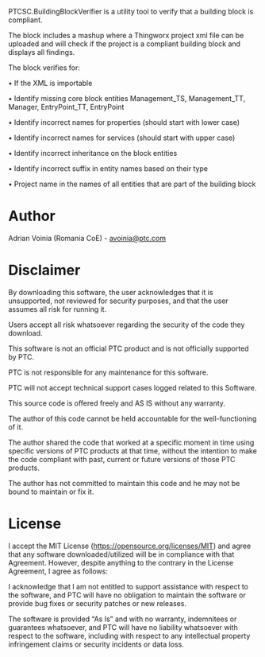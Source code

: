 
PTCSC.BuildingBlockVerifier is a utility tool to verify that a building block is compliant.

The block includes a mashup where a Thingworx project xml file can be uploaded and will check if the project is a compliant building block and displays all findings. 

The block verifies for:

• If the XML is importable

• Identify missing core block entities Management_TS, Management_TT, Manager, EntryPoint_TT, EntryPoint

• Identify incorrect names for properties (should start with lower case)

• Identify incorrect names for services (should start with upper case)

• Identify incorrect inheritance on the block entities

• Identify incorrect suffix in entity names based on their type

• Project name in the names of all entities that are part of the building block

# Author
Adrian Voinia (Romania CoE) -  avoinia@ptc.com

# Disclaimer
By downloading this software, the user acknowledges that it is unsupported, not reviewed for security purposes, and that the user assumes all risk for running it.

Users accept all risk whatsoever regarding the security of the code they download.

This software is not an official PTC product and is not officially supported by PTC.

PTC is not responsible for any maintenance for this software.

PTC will not accept technical support cases logged related to this Software.

This source code is offered freely and AS IS without any warranty.

The author of this code cannot be held accountable for the well-functioning of it.

The author shared the code that worked at a specific moment in time using specific versions of PTC products at that time, without the intention to make the code compliant with past, current or future versions of those PTC products.

The author has not committed to maintain this code and he may not be bound to maintain or fix it.

# License
I accept the MIT License (https://opensource.org/licenses/MIT) and agree that any software downloaded/utilized will be in compliance with that Agreement. However, despite anything to the contrary in the License Agreement, I agree as follows:

I acknowledge that I am not entitled to support assistance with respect to the software, and PTC will have no obligation to maintain the software or provide bug fixes or security patches or new releases.

The software is provided “As Is” and with no warranty, indemnitees or guarantees whatsoever, and PTC will have no liability whatsoever with respect to the software, including with respect to any intellectual property infringement claims or security incidents or data loss.

